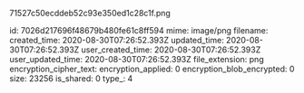 71527c50ecddeb52c93e350ed1c28c1f.png

id: 7026d217696f48679b480fe61c8ff594
mime: image/png
filename: 
created_time: 2020-08-30T07:26:52.393Z
updated_time: 2020-08-30T07:26:52.393Z
user_created_time: 2020-08-30T07:26:52.393Z
user_updated_time: 2020-08-30T07:26:52.393Z
file_extension: png
encryption_cipher_text: 
encryption_applied: 0
encryption_blob_encrypted: 0
size: 23256
is_shared: 0
type_: 4